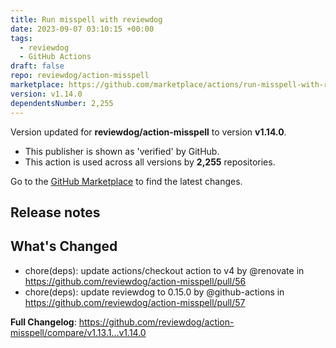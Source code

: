 ```yaml
---
title: Run misspell with reviewdog
date: 2023-09-07 03:10:15 +00:00
tags:
  - reviewdog
  - GitHub Actions
draft: false
repo: reviewdog/action-misspell
marketplace: https://github.com/marketplace/actions/run-misspell-with-reviewdog
version: v1.14.0
dependentsNumber: 2,255
---
```



Version updated for **reviewdog/action-misspell** to version **v1.14.0**.
- This publisher is shown as 'verified' by GitHub.
- This action is used across all versions by **2,255** repositories.

Go to the [GitHub Marketplace](https://github.com/marketplace/actions/run-misspell-with-reviewdog) to find the latest changes.

## Release notes

## What's Changed
* chore(deps): update actions/checkout action to v4 by @renovate in https://github.com/reviewdog/action-misspell/pull/56
* chore(deps): update reviewdog to 0.15.0 by @github-actions in https://github.com/reviewdog/action-misspell/pull/57


**Full Changelog**: https://github.com/reviewdog/action-misspell/compare/v1.13.1...v1.14.0
